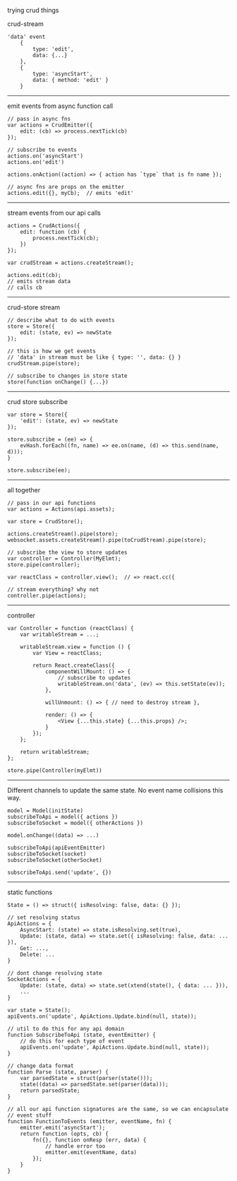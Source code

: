 trying crud things


crud-stream

```
'data' event
    {
        type: 'edit',
        data: {...}
    },
    {
        type: 'asyncStart',
        data: { method: 'edit' }
    }

```

-----------------------------------------------------

emit events from async function call 

```
// pass in async fns
var actions = CrudEmitter({
    edit: (cb) => process.nextTick(cb)
});

// subscribe to events
actions.on('asyncStart')
actions.on('edit')

actions.onAction((action) => { action has `type` that is fn name });

// async fns are props on the emitter
actions.edit({}, myCb);  // emits 'edit'
```


-----------------------------------------------------


stream events from our api calls

```
actions = CrudActions({
    edit: function (cb) {
        process.nextTick(cb);
    })
});

var crudStream = actions.createStream();

actions.edit(cb);
// emits stream data
// calls cb
```

-----------------------------------------------------

crud-store stream

```
// describe what to do with events
store = Store({
    edit: (state, ev) => newState
});

// this is how we get events
// 'data' in stream must be like { type: '', data: {} }
crudStream.pipe(store);

// subscribe to changes in store state
store(function onChange() {...})
```

-----------------------------------------------------

crud store subscribe

```
var store = Store({
    'edit': (state, ev) => newState
});

store.subscribe = (ee) => {
    evHash.forEach((fn, name) => ee.on(name, (d) => this.send(name, d)));
}

store.subscribe(ee);
```

-----------------------------------------------------


all together

```
// pass in our api functions
var actions = Actions(api.assets);

var store = CrudStore();

actions.createStream().pipe(store);
websocket.assets.createStream().pipe(toCrudStream).pipe(store);

// subscribe the view to store updates
var controller = Controller(MyElmt);
store.pipe(controller);

var reactClass = controller.view();  // => react.cc({ 

// stream everything? why not
controller.pipe(actions);
```

-----------------------------------------------------

controller
```
var Controller = function (reactClass) {
    var writableStream = ...;

    writableStream.view = function () {
        var View = reactClass;

        return React.createClass({
            componentWillMount: () => {
                // subscribe to updates
                writableStream.on('data', (ev) => this.setState(ev));
            },

            willUnmount: () => { // need to destroy stream },

            render: () => {
                <View {...this.state} {...this.props} />;
            }
        });
    };

    return writableStream;
};

store.pipe(Controller(myElmt))

```



----------------

Different channels to update the same state. No event name collisions this way.

```
model = Model(initState)
subscribeToApi = model({ actions })
subscribeToSocket = model({ otherActions })

model.onChange((data) => ...)

subscribeToApi(apiEventEmitter)
subscribeToSocket(socket)
subscribeToSocket(otherSocket)

subscribeToApi.send('update', {})
```



-------------------------

static functions

```
State = () => struct({ isResolving: false, data: {} });

// set resolving status
ApiActions = {
    AsyncStart: (state) => state.isResolving.set(true),
    Update: (state, data) => state.set({ isResolving: false, data: ... }),
    Get: ...,
    Delete: ...
}

// dont change resolving state
SocketActions = {
    Update: (state, data) => state.set(xtend(state(), { data: ... })),
    ...
}

var state = State();
apiEvents.on('update', ApiActions.Update.bind(null, state));

// util to do this for any api domain
function SubscribeToApi (state, eventEmitter) {
    // do this for each type of event
    apiEvents.on('update', ApiActions.Update.bind(null, state));
}

// change data format
function Parse (state, parser) {
    var parsedState = struct(parser(state()));
    state((data) => parsedState.set(parser(data)));
    return parsedState;
}

// all our api function signatures are the same, so we can encapsulate
// event stuff
function FunctionToEvents (emitter, eventName, fn) {
    emitter.emit('asyncStart');
    return function (opts, cb) {
        fn({}, function onResp (err, data) {
            // handle error too
            emitter.emit(eventName, data)
        });
    }
}
```
